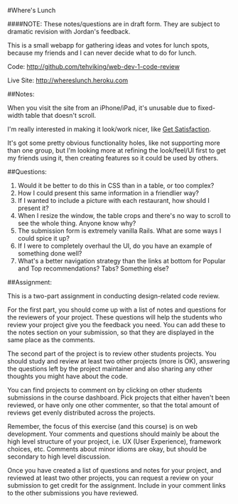 #Where's Lunch

####NOTE: These notes/questions are in draft form. They are subject to dramatic revision with Jordan's feedback.

This is a small webapp for gathering ideas and votes for lunch spots, because my friends and I can never decide what to do for lunch.

Code: <http://github.com/tehviking/web-dev-1-code-review>

Live Site:  <http://whereslunch.heroku.com>

##Notes:

When you visit the site from an iPhone/iPad, it's unusable due to fixed-width table that doesn't scroll.

I'm really interested in making it look/work nicer, like [Get Satisfaction](http://getsatisfaction.com/getsatisfaction/topics/offer_private_messaging_capabilities).

It's got some pretty obvious functionality holes, like not supporting more than one group, but I'm looking more at refining the look/feel/UI first to get my friends using it, then creating features so it could be used by others.

##Questions:

1. Would it be better to do this in CSS than in a table, or too complex?
2. How I could present this same information in a friendlier way?
3. If I wanted to include a picture with each restaurant, how should I present it?
4. When I resize the window, the table crops and there's no way to scroll to see the whole thing. Anyone know why?
5. The submission form is extremely vanilla Rails. What are some ways I could spice it up?
6. If I were to completely overhaul the UI, do you have an example of something done well?
7. What's a better navigation strategy than the links at bottom for Popular and Top recommendations? Tabs? Something else?

##Assignment:

This is a two-part assignment in conducting design-related code review.

For the first part, you should come up with a list of notes and questions for the reviewers of your project.  These questions will help the students who review your project give you the feedback you need.  You can add these to the notes section on your submission, so that they are displayed in the same place as the comments.

The second part of the project is to review other students projects.  You should study and review at least two other projects (more is OK), answering the questions left by the project maintainer and also sharing any other thoughts you might have about the code.  

You can find projects to comment on by clicking on other students submissions in the course dashboard.  Pick projects that either haven't been reviewed, or have only one other commenter, so that the total amount of reviews get evenly distributed across the projects.

Remember, the focus of this exercise (and this course) is on web development.  Your comments and questions should mainly be about the high level structure of your project, i.e. UX (User Experience), framework choices, etc.  Comments about minor idioms are okay, but should be secondary to high level discussion.

Once you have created a list of questions and notes for your project, and reviewed at least two other projects, you can request a review on your submission to get credit for the assignment.  Include in your comment links to the other submissions you have reviewed.